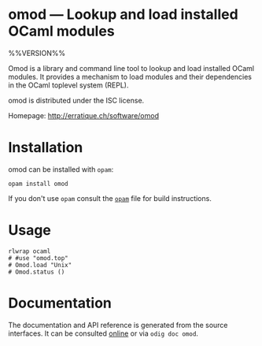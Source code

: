 omod — Lookup and load installed OCaml modules
==============================================
%%VERSION%%

Omod is a library and command line tool to lookup and load installed OCaml
modules. It provides a mechanism to load modules and their dependencies
in the OCaml toplevel system (REPL).

omod is distributed under the ISC license.

Homepage: http://erratique.ch/software/omod  

# Installation

omod can be installed with `opam`:

    opam install omod

If you don't use `opam` consult the [`opam`](opam) file for build
instructions.

# Usage

    rlwrap ocaml
    # #use "omod.top"
    # Omod.load "Unix"
    # Omod.status ()

# Documentation

The documentation and API reference is generated from the source
interfaces. It can be consulted [online][doc] or via `odig doc omod`.

[doc]: http://erratique.ch/software/omod/doc

